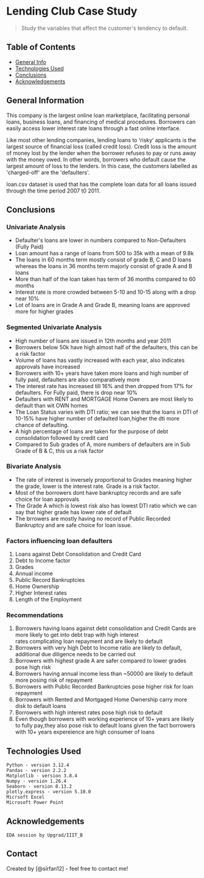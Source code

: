 # Lending Club Case Study
> Study the variables that affect the customer's tendency to default.


## Table of Contents
* [General Info](#general-information)
* [Technologies Used](#technologies-used)
* [Conclusions](#conclusions)
* [Acknowledgements](#acknowledgements)

<!-- You can include any other section that is pertinent to your problem -->

## General Information
This company is the largest online loan marketplace, facilitating personal loans, business loans, and financing of medical procedures. Borrowers can easily access lower interest rate loans through a fast online interface. 

Like most other lending companies, lending loans to ‘risky’ applicants is the largest source of financial loss (called credit loss). Credit loss is the amount of money lost by the lender when the borrower refuses to pay or runs away with the money owed. In other words, borrowers who default cause the largest amount of loss to the lenders. In this case, the customers labelled as 'charged-off' are the 'defaulters'. 

loan.csv dataset is used that has the complete loan data for all loans issued through the time period 2007 t0 2011.

<!-- You don't have to answer all the questions - just the ones relevant to your project. -->

## Conclusions

### Univariate Analysis

- Defaulter's loans are lower in numbers compared to Non-Defaulters (Fully Paid)
- Loan amount has a range of loans from 500 to 35k with a mean of 9.8k
- The loans in 60 months term mostly consist of grade B, C and D loans whereas the loans in 36 months term majorly consist of grade A and B loans
- More than half of the loan taken has term of 36 months compared to 60 months
- Interest rate is more crowded between 5-10 and 10-15 along with a drop near 10%
- Lot of loans are in Grade A and Grade B, meaning loans are approved more for higher grades

### Segmented Univariate Analysis

- High number of loans are issued in 12th months and year 2011
- Borrowers below 50k have high almost half of the defaulters, this can be a risk factor
- Volume of loans has vastly increased with each year, also indicates approvals have increased
- Borrowers with 10+ years have taken more loans and high number of fully paid, defaulters are also comparatively more
- The interest rate has increased till 16% and then dropped from 17% for defaulters. For Fully paid, there is drop near 10%
- Defaulters with RENT and MORTGAGE Home Owners are most likely to default than wit OWN homes
- The Loan Status varies with DTI ratio; we can see that the loans in DTI of 10-15% have higher number of defaulted loan,higher the dti more chance of defaulting.
- A high percentage of loans are taken for the purpose of debt consolidation followed by credit card
- Compared to Sub grades of A, more numbers of defaulters are in Sub Grade of B & C, this us a risk factor

### Bivariate Analysis

- The rate of interest is inversely proportional to Grades meaning higher the grade, lower is the interest rate. Grade is a risk factor.
- Most of the borrowers dont have bankruptcy records and are safe choice for loan approvals
- The Grade A which is lowest risk also has lowest DTI ratio which we can say that higher grade has lower rate of default
- The brrowers are mostly having no record of Public Recorded Bankruptcy and are safe choice for loan issue.

### Factors influencing loan defaulters

1. Loans against Debt Consolidation and Credit Card
2. Debt to Income factor 
3. Grades
4. Annual income
5. Public Record Bankruptcies
6. Home Ownership
7. Higher Interest rates
8. Length of the Employment

### Recommendations

1. Borrowers having loans against debt consolidation and Credit Cards are more likely to get into debt trap with high interest      
   rates complicating loan repayment and are likely to default
2. Borrowers with very high Debt to Income ratio are likely to default, additional due diligence needs to be carried out
3. Borrowers with highest grade A are safer compared to lower grades pose high risk
4. Borrowers having annual income less than ~50000 are likely to default more posing risk of repayment
5. Borrowers with Public Recorded Bankruptcies pose higher risk for loan repayment 
6. Borrowers with Rented and Mortgaged Home Ownership carry more disk to default loans
7. Borrowers with high interest rates pose high risk to default
8. Even though borrowers with working experience of 10+ years are likely to fully pay,they also pose risk to default loans given the fact borrowers with 10+ years expereience are high consumer of loans


<!-- You don't have to answer all the questions - just the ones relevant to your project. -->


## Technologies Used
    Python - version 3.12.4
    Pandas - version 2.2.2
    Matplotlib - version 3.8.4
    Numpy - version 1.26.4
    Seaborn - version 0.13.2
    plotly.express - version 5.10.0
    Micrsoft Excel
    Microsoft Power Point

<!-- As the libraries versions keep on changing, it is recommended to mention the version of library used in this project -->

## Acknowledgements
    EDA session by Upgrad/IIIT_B


## Contact
Created by [@sirfan12] - feel free to contact me!


<!-- Optional -->
<!-- ## License -->
<!-- This project is open source and available under the [... License](). -->

<!-- You don't have to include all sections - just the one's relevant to your project -->
